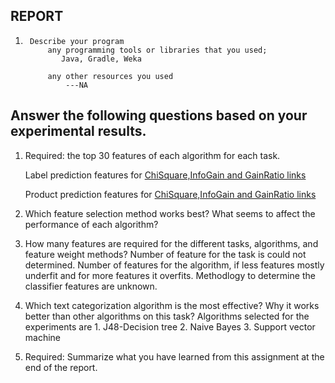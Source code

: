 
## REPORT
1.      Describe your program
            any programming tools or libraries that you used;
               Java, Gradle, Weka

            any other resources you used
                ---NA
                
## Answer the following questions based on your experimental results.
1. Required: the top 30 features of each algorithm for each task.

   Label prediction features for [ChiSquare,InfoGain and GainRatio 
                        links](https://github.com/dewadkar/weka-textclassification/blob/master/resources/label/selectedAttributesLabelData.txt)
                        
   Product prediction features for [ChiSquare,InfoGain and GainRatio 
                        links](https://github.com/dewadkar/weka-textclassification/blob/master/resources/product/selectedAttributesProductData.txt)
                        

3.  Which feature selection method works best? What seems to affect the performance of each algorithm?

4.  How many features are required for the different tasks, algorithms, and feature weight methods?
            Number of feature for the task is could not determined. 
            Number of features for the algorithm, if less features mostly underfit and for more features it overfits. Methodlogy to determine the classifier features are unknown.

            

5.  Which text categorization algorithm is the most effective? Why it works better than other algorithms on this task?
            Algorithms selected for the experiments are 1. J48-Decision tree 2. Naive Bayes 3. Support vector machine

6.  Required: Summarize what you have learned from this assignment at the end of the report.
